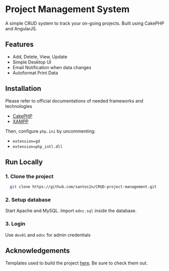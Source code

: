 
# Project Management System

A simple CRUD system to track your on-going projects. Built using CakePHP and AngularJS. 


## Features

- Add, Delete, View, Update
- Simple Desktop UI
- Email Notification when data changes
- Autoformat Print Data


## Installation

Please refer to official documentations of needed frameworks and technologies

- [CakePHP](https://book.cakephp.org/5/en/installation.html)
- [XAMPP](https://www.apachefriends.org/)

Then, configure `php.ini` by uncommenting:

- `extension=gd`
- `extension=php_intl.dll`

## Run Locally

### 1. Clone the project

```bash
  git clone https://github.com/santos1n/CRUD-project-management.git
```

### 2. Setup database

Start Apache and MySQL. Import `ednc.sql` inside the database.

### 3. Login

Use `dev01` and `ednc` for admin credentials



## Acknowledgements

Templates used to build the project [here](https://www.edncsolutions.ph/). Be sure to check them out.

